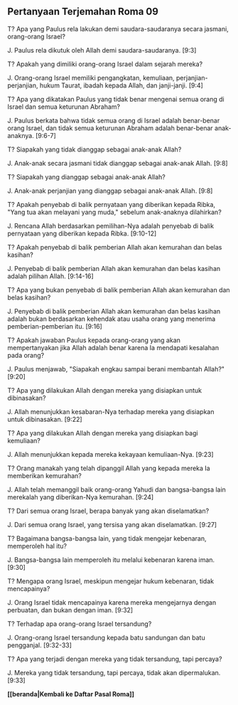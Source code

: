 ﻿## Pertanyaan Terjemahan Roma 09 ##

T? Apa yang Paulus rela lakukan demi saudara-saudaranya secara jasmani, orang-orang Israel?

J. Paulus rela dikutuk oleh Allah demi saudara-saudaranya. [9:3]

T? Apakah yang dimiliki orang-orang Israel dalam sejarah mereka?

J. Orang-orang Israel memiliki pengangkatan, kemuliaan, perjanjian-perjanjian, hukum Taurat, ibadah kepada Allah, dan janji-janji. [9:4]

T? Apa yang dikatakan Paulus yang tidak benar mengenai semua orang di Israel dan semua keturunan Abraham?

J. Paulus berkata bahwa tidak semua orang di Israel adalah benar-benar orang Israel, dan tidak semua keturunan Abraham adalah benar-benar anak-anaknya. [9:6-7]

T? Siapakah yang tidak dianggap sebagai anak-anak Allah?

J. Anak-anak secara jasmani tidak dianggap sebagai anak-anak Allah. [9:8]

T? Siapakah yang dianggap sebagai anak-anak Allah?

J. Anak-anak perjanjian yang dianggap sebagai anak-anak Allah. [9:8]

T? Apakah penyebab di balik pernyataan yang diberikan kepada Ribka, "Yang tua akan melayani yang muda," sebelum anak-anaknya dilahirkan?

J. Rencana Allah berdasarkan pemilihan-Nya adalah penyebab di balik pernyataan yang diberikan kepada Ribka. [9:10-12]

T? Apakah penyebab di balik pemberian Allah akan kemurahan dan belas kasihan?

J. Penyebab di balik pemberian Allah akan kemurahan dan belas kasihan adalah pilihan Allah. [9:14-16]

T? Apa yang bukan penyebab di balik pemberian Allah akan kemurahan dan belas kasihan?

J. Penyebab di balik pemberian Allah akan kemurahan dan belas kasihan adalah bukan berdasarkan kehendak atau usaha orang yang menerima pemberian-pemberian itu. [9:16]

T? Apakah jawaban Paulus kepada orang-orang yang akan mempertanyakan jika Allah adalah benar karena Ia mendapati kesalahan pada orang?

J. Paulus menjawab, "Siapakah engkau sampai berani membantah Allah?" [9:20]

T? Apa yang dilakukan Allah dengan mereka yang disiapkan untuk dibinasakan?

J. Allah menunjukkan kesabaran-Nya terhadap mereka yang disiapkan untuk dibinasakan. [9:22]

T? Apa yang dilakukan Allah dengan mereka yang disiapkan bagi kemuliaan?

J. Allah menunjukkan kepada mereka kekayaan kemuliaan-Nya. [9:23]

T? Orang manakah yang telah dipanggil Allah yang kepada mereka Ia memberikan kemurahan?

J. Allah telah memanggil baik orang-orang Yahudi dan bangsa-bangsa lain merekalah yang diberikan-Nya kemurahan. [9:24]

T? Dari semua orang Israel, berapa banyak yang akan diselamatkan?

J. Dari semua orang Israel, yang tersisa yang akan diselamatkan. [9:27]

T? Bagaimana bangsa-bangsa lain, yang tidak mengejar kebenaran, memperoleh hal itu?

J. Bangsa-bangsa lain memperoleh itu melalui kebenaran karena iman. [9:30]

T? Mengapa orang Israel, meskipun mengejar hukum kebenaran, tidak mencapainya?

J. Orang Israel tidak mencapainya karena mereka mengejarnya dengan perbuatan, dan bukan dengan iman. [9:32]

T? Terhadap apa orang-orang Israel tersandung?

J. Orang-orang Israel tersandung kepada batu sandungan dan batu pengganjal. [9:32-33]

T? Apa yang terjadi dengan mereka yang tidak tersandung, tapi percaya?

J. Mereka yang tidak tersandung, tapi percaya, tidak akan dipermalukan. [9:33]

__[[beranda|Kembali ke Daftar Pasal Roma]]__


